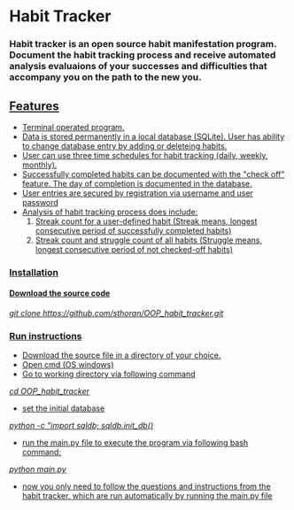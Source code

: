 # Habit Tracker

### Habit tracker is an open source habit manifestation program. Document the habit tracking process and receive automated analysis evaluaions of your successes and difficulties that accompany you on the path to the new you.

 ## <u> Features

* Terminal operated program.
* Data is stored permanently in a local database (SQLite). User has ability to change database entry by adding or deleteing habits.
* User can use three time schedules for habit tracking (daily, weekly, monthly).
* Successfully completed habits can be documented with the "check off" feature. The day of completion is documented in the database.
* User entries are secured by registration via username and user password
* Analysis of habit tracking process does include:
    1. Streak count for a user-defined habit (Streak means, longest consecutive period of successfully completed habits)
    2. Streak count and struggle count of all habits (Struggle means, longest consecutive period of not checked-off habits)


### <u> Installation
   

#### Download the source code

*git clone https://github.com/sthoran/OOP_habit_tracker.git*

### <u> Run instructions

* Download the source file in a directory of your choice. 
* Open cmd (OS windows)
* Go to working directory via following command

*cd OOP_habit_tracker*

* set the initial database

*python -c "import sqldb; sqldb.init_db()*

* run the main.py file to execute the program via following bash command:

*python main.py*

* now you only need to follow the questions and instructions from the habit tracker, which are run automatically by running the main.py file

 


```python

```
